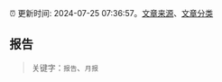 :alarm_clock: 更新时间: 2024-07-25 07:36:57。[文章来源](/README.md)、[文章分类](/TAGS.md)

## 报告


> 关键字：`报告`、`月报`



